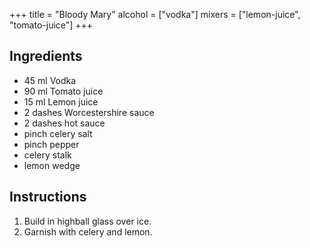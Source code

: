 +++
title = "Bloody Mary"
alcohol = ["vodka"]
mixers = ["lemon-juice", "tomato-juice"]
+++

## Ingredients

- 45 ml Vodka
- 90 ml Tomato juice
- 15 ml Lemon juice
- 2 dashes Worcestershire sauce
- 2 dashes hot sauce
- pinch celery salt
- pinch pepper
- celery stalk
- lemon wedge

## Instructions

1. Build in highball glass over ice.
2. Garnish with celery and lemon.
